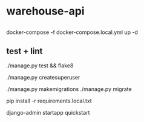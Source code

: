 # warehouse-api

##
docker-compose -f docker-compose.local.yml up -d

## test + lint
./manage.py test && flake8


./manage.py createsuperuser

./manage.py makemigrations
./manage.py migrate

pip install -r requirements.local.txt

django-admin startapp quickstart
